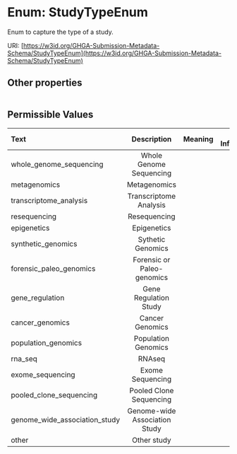 
# Enum: StudyTypeEnum


Enum to capture the type of a study.

URI: [https://w3id.org/GHGA-Submission-Metadata-Schema/StudyTypeEnum](https://w3id.org/GHGA-Submission-Metadata-Schema/StudyTypeEnum)


## Other properties

|  |  |  |
| --- | --- | --- |

## Permissible Values

| Text | Description | Meaning | Other Information |
| :--- | :---: | :---: | ---: |
| whole_genome_sequencing | Whole Genome Sequencing |  |  |
| metagenomics | Metagenomics |  |  |
| transcriptome_analysis | Transcriptome Analysis |  |  |
| resequencing | Resequencing |  |  |
| epigenetics | Epigenetics |  |  |
| synthetic_genomics | Sythetic Genomics |  |  |
| forensic_paleo_genomics | Forensic or Paleo-genomics |  |  |
| gene_regulation | Gene Regulation Study |  |  |
| cancer_genomics | Cancer Genomics |  |  |
| population_genomics | Population Genomics |  |  |
| rna_seq | RNAseq |  |  |
| exome_sequencing | Exome Sequencing |  |  |
| pooled_clone_sequencing | Pooled Clone Sequencing |  |  |
| genome_wide_association_study | Genome-wide Association Study |  |  |
| other | Other study |  |  |

